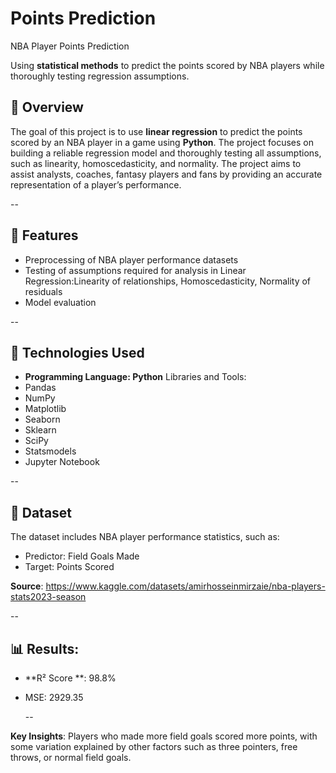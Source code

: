 # Points Prediction

NBA Player Points Prediction 

Using **statistical methods** to predict the points scored by NBA players while thoroughly testing regression assumptions. 

## 📌 Overview
  
  The goal of this project is to use **linear regression** to predict the points scored by an NBA player in a game using **Python**. The project focuses on building a reliable regression model and thoroughly testing all assumptions, such as linearity, homoscedasticity, and normality. The project aims to assist analysts, coaches, fantasy players and fans by providing an accurate representation of a player’s performance. 
  
  --

## 📌 Features 
- Preprocessing of NBA player performance datasets
- Testing of assumptions required for analysis in Linear Regression:Linearity of relationships, Homoscedasticity, Normality of residuals 
- Model evaluation 

--

## 📌 Technologies Used
- **Programming Language: Python** 
Libraries and Tools: 
- Pandas 
- NumPy
- Matplotlib
- Seaborn
- Sklearn
- SciPy
- Statsmodels
- Jupyter Notebook

--

## 📂 Dataset
The dataset includes NBA player performance statistics, such as:
- Predictor: Field Goals Made
- Target: Points Scored 

**Source**: https://www.kaggle.com/datasets/amirhosseinmirzaie/nba-players-stats2023-season

--

## 📊 Results: 
- **R²  Score **: 98.8%
- MSE: 2929.35
  
  --
  
**Key Insights**: Players who made more field goals scored more points, with some variation explained by other factors such as three pointers, free throws, or normal field goals. 


